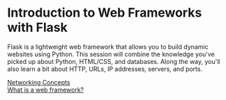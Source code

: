 # Introduction to Web Frameworks with Flask

Flask is a lightweight web framework that allows you to build dynamic websites using Python. This session will combine the knowledge you've picked up about Python, HTML/CSS, and databases. Along the way, you'll also learn a bit about HTTP, URLs, IP addresses, servers, and ports.

[Networking Concepts](networking_basics.md)  
[What is a web framework?](frameworks.md)  


